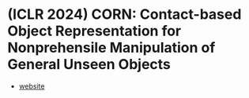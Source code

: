 # (ICLR 2024) CORN: Contact-based Object Representation for Nonprehensile Manipulation of General Unseen Objects

* [website](https://sites.google.com/view/contact-non-prehensile)
